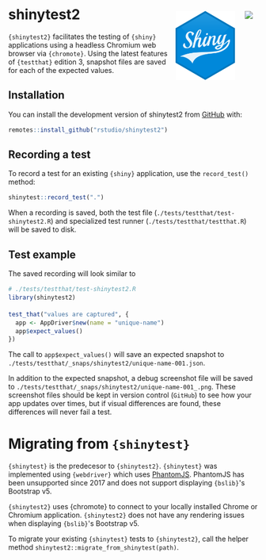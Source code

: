 # shinytest2 <a href='https://testthat.r-lib.org/'><img src="https://testthat.r-lib.org/logo.png"  align="right" height="138.5" style="margin:10px;" /></a><a href='https://shiny.rstudio.com/'><img src="https://raw.githubusercontent.com/rstudio/hex-stickers/master/SVG/shiny.svg"  align="right" height="138.5" style="margin:10px;" /></a>


<!-- badges: start -->
<!-- badges: end -->

`{shinytest2}` facilitates the testing of `{shiny}` applications using a headless Chromium web browser via `{chromote}`. Using the latest features of `{testthat}` edition 3, snapshot files are saved for each of the expected values.

## Installation

You can install the development version of shinytest2 from [GitHub](https://github.com/) with:

``` r
remotes::install_github("rstudio/shinytest2")
```

## Recording a test

To record a test for an existing `{shiny}` application, use the `record_test()` method:

```r
shinytest::record_test(".")
```

When a recording is saved, both the test file (`./tests/testthat/test-shinytest2.R`) and specialized test runner (`./tests/testthat/testthat.R`) will be saved to disk.

## Test example

The saved recording will look similar to

``` r
# ./tests/testthat/test-shinytest2.R
library(shinytest2)

test_that("values are captured", {
  app <- AppDriver$new(name = "unique-name")
  app$expect_values()
})
```

The call to `app$expect_values()` will save an expected snapshot to `./tests/testthat/_snaps/shinytest2/unique-name-001.json`.

In addition to the expected snapshot, a debug screenshot file will be saved to `./tests/testthat/_snaps/shinytest2/unique-name-001_.png`. These screenshot files should be kept in version control (`GitHub`) to see how your app updates over times, but if visual differences are found, these differences will never fail a test.


# Migrating from `{shinytest}`

`{shinytest}` is the predecesor to `{shinytest2}`. `{shinytest}` was implemented using `{webdriver}` which uses [PhantomJS](https://phantomjs.org/api/). PhantomJS has been unsupported since 2017 and does not support displaying `{bslib}`'s Bootstrap v5.

`{shinytest2}` uses {chromote} to connect to your locally installed Chrome or Chromium application. `{shinytest2}` does not have any rendering issues when displaying `{bslib}`'s Bootstrap v5.

To migrate your existing `{shinytest}` tests to `{shinytest2}`, call the helper method `shinytest2::migrate_from_shinytest(path)`.
